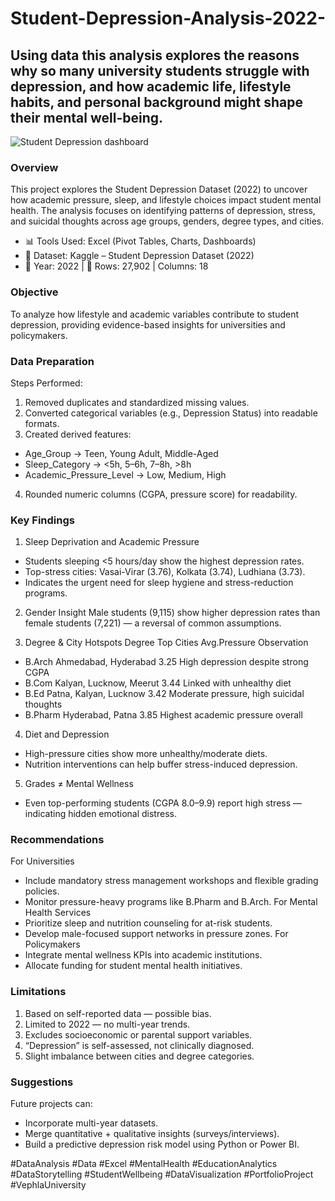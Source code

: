 # Student-Depression-Analysis-2022-
Using data this analysis explores the reasons why so many university students struggle with depression, and how academic life, lifestyle habits, and personal background might shape their mental well-being.
---
![Student Depression dashboard](https://github.com/user-attachments/assets/13b75dd9-2b0b-472e-bbfe-9531d229caeb)

### Overview
This project explores the Student Depression Dataset (2022) to uncover how academic pressure, sleep, and lifestyle choices impact student mental health.
The analysis focuses on identifying patterns of depression, stress, and suicidal thoughts across age groups, genders, degree types, and cities.

 - 📊 Tools Used: Excel (Pivot Tables, Charts, Dashboards)
 - 📁 Dataset: Kaggle – Student Depression Dataset (2022)
 - 📅 Year: 2022 | 🔢 Rows: 27,902 | Columns: 18

### Objective
To analyze how lifestyle and academic variables contribute to student depression, providing evidence-based insights for universities and policymakers.

### Data Preparation
Steps Performed:
1. Removed duplicates and standardized missing values.
2. Converted categorical variables (e.g., Depression Status) into readable formats.
3. Created derived features:
 - Age_Group → Teen, Young Adult, Middle-Aged
 - Sleep_Category → <5h, 5–6h, 7–8h, >8h
 - Academic_Pressure_Level → Low, Medium, High
4. Rounded numeric columns (CGPA, pressure score) for readability.
  
### Key Findings
1. Sleep Deprivation and Academic Pressure
 - Students sleeping <5 hours/day show the highest depression rates.
 - Top-stress cities: Vasai-Virar (3.76), Kolkata (3.74), Ludhiana (3.73).
 - Indicates the urgent need for sleep hygiene and stress-reduction programs.

2. Gender Insight
Male students (9,115) show higher depression rates than female students (7,221) — a reversal of common assumptions.

3. Degree & City Hotspots
  Degree	    Top Cities	          Avg.Pressure	    Observation
 - B.Arch	    Ahmedabad, Hyderabad	    3.25	      High depression despite strong CGPA
 - B.Com	    Kalyan, Lucknow, Meerut	    3.44	      Linked with unhealthy diet
 - B.Ed	   Patna, Kalyan, Lucknow	      3.42	      Moderate pressure, high suicidal thoughts
 - B.Pharm	    Hyderabad, Patna	        3.85	      Highest academic pressure overall
   
4. Diet and Depression
 - High-pressure cities show more unhealthy/moderate diets.
 - Nutrition interventions can help buffer stress-induced depression.

5. Grades ≠ Mental Wellness
 - Even top-performing students (CGPA 8.0–9.9) report high stress — indicating hidden emotional distress.

### Recommendations
For Universities
 - Include mandatory stress management workshops and flexible grading policies.
 - Monitor pressure-heavy programs like B.Pharm and B.Arch.
For Mental Health Services
 - Prioritize sleep and nutrition counseling for at-risk students.
 - Develop male-focused support networks in pressure zones.
For Policymakers
 - Integrate mental wellness KPIs into academic institutions.
 - Allocate funding for student mental health initiatives.

### Limitations
1. Based on self-reported data — possible bias.
2. Limited to 2022 — no multi-year trends.
3. Excludes socioeconomic or parental support variables.
4. “Depression” is self-assessed, not clinically diagnosed.
5. Slight imbalance between cities and degree categories.

### Suggestions
Future projects can:
 - Incorporate multi-year datasets.
 - Merge quantitative + qualitative insights (surveys/interviews).
 - Build a predictive depression risk model using Python or Power BI.

#DataAnalysis #Data #Excel #MentalHealth #EducationAnalytics #DataStorytelling #StudentWellbeing #DataVisualization #PortfolioProject #VephlaUniversity

